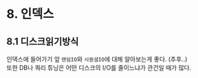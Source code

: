 # 8. 인덱스

## 8.1 디스크읽기방식
인덱스에 들어가기 앞 `랜덤IO`와 `시퀀셜IO`에 대해 알아보는게 좋다. (추후..)<br>
또한 DB나 쿼리 튜닝은 어떤 디스크의 I/O를 줄이느냐가 관건일 때가 많다.
